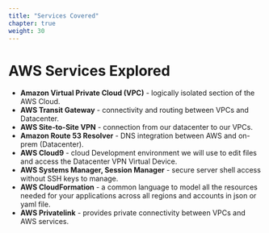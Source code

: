 ```yaml
---
title: "Services Covered"
chapter: true
weight: 30
---
```


# AWS Services Explored

- **Amazon Virtual Private Cloud (VPC)** - logically isolated section of the AWS Cloud.
- **AWS Transit Gateway** - connectivity and routing between VPCs and Datacenter.
- **AWS Site-to-Site VPN** - connection from our datacenter to our VPCs.
- **Amazon Route 53 Resolver** - DNS integration between AWS and on-prem (Datacenter).
- **AWS Cloud9** - cloud Development environment we will use to edit files and access the Datacenter VPN Virtual Device.
- **AWS Systems Manager, Session Manager** - secure server shell access without SSH keys to manage.
- **AWS CloudFormation** - a common language to model all the resources needed for your applications across all regions and accounts in json or yaml file.
- **AWS Privatelink** - provides private connectivity between VPCs and AWS services.
